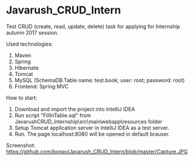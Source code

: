 # Javarush_CRUD_Intern
Test CRUD (create, read, update, delete) task for applying for Internship autumn 2017 session.

Used technologies:
1. Maven
2. Spring
3. Hibernate
4. Tomcat
5. MySQL (SchemaDB.Table name: test.book; user: root; password: root)
6. Frontend: Spring MVC

How to start:
1. Download and import the project into IntelliJ IDEA
2. Run script "FillInTable.sql" from JavarushCRUD_internship\src\main\webapp\resources folder
3. Setup Tomcat application server in IntelliJ IDEA as a test server.
4. Run. The page localhost:8080 will be opened in default brauser.

Screenshot: https://github.com/bogav/Javarush_CRUD_Intern/blob/master/Capture.JPG
